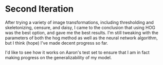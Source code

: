 # Second Iteration

After trying a variety of image transformations, including thresholding and skeletonizing, censure, and daisy, I came to the conclusion that using HOG was the best option, and gave me the best results.
I'm still tweaking with the parameters of both the hog method as well as the neural network algorithm, but I think (hope) I've made decent progress so far.

I'd like to see how it works on Aaron's test set to ensure that I am in fact making progress on the generalizability of my model.

